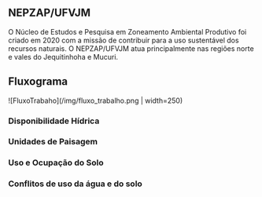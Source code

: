 ## NEPZAP/UFVJM

O Núcleo de Estudos e Pesquisa em Zoneamento Ambiental Produtivo foi criado em 2020 com a missão de contribuir para a uso sustentável dos recursos naturais. O NEPZAP/UFVJM atua principalmente nas regiões norte e vales do Jequitinhoha e Mucuri.

## Fluxograma

![FluxoTrabaho](/img/fluxo_trabalho.png | width=250)

### Disponibilidade Hídrica

### Unidades de Paisagem

### Uso e Ocupação do Solo

### Conflitos de uso da água e do solo
